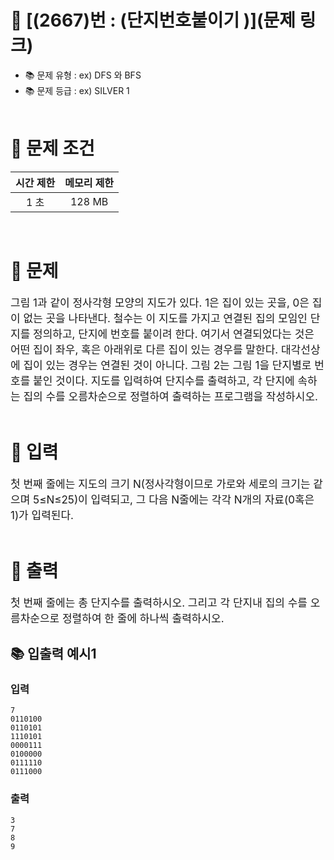 # 📌 [(2667)번 : (단지번호붙이기 )](문제 링크)
- 📚 문제 유형 : ex) DFS 와 BFS
- 📚 문제 등급 : ex) SILVER 1
  <br/><br/>

# 📌 문제 조건

|시간 제한|메모리 제한|
|:------:|:---:|
| 1 초| 128 MB|
<br/>

# 📌 문제
<div style="font-size: 17px">
그림 1과 같이 정사각형 모양의 지도가 있다. 1은 집이 있는 곳을, 0은 집이 없는 곳을 나타낸다. 철수는 이 지도를 가지고 연결된 집의 모임인 단지를 정의하고, 단지에 번호를 붙이려 한다. 여기서 연결되었다는 것은 어떤 집이 좌우, 혹은 아래위로 다른 집이 있는 경우를 말한다. 대각선상에 집이 있는 경우는 연결된 것이 아니다. 그림 2는 그림 1을 단지별로 번호를 붙인 것이다. 지도를 입력하여 단지수를 출력하고, 각 단지에 속하는 집의 수를 오름차순으로 정렬하여 출력하는 프로그램을 작성하시오.
</div>
<br/>

# 📌 입력
<div style="font-size: 17px">
첫 번째 줄에는 지도의 크기 N(정사각형이므로 가로와 세로의 크기는 같으며 5≤N≤25)이 입력되고, 그 다음 N줄에는 각각 N개의 자료(0혹은 1)가 입력된다.
</div>
<br/>

# 📌 출력
<div style="font-size: 17px">
첫 번째 줄에는 총 단지수를 출력하시오. 그리고 각 단지내 집의 수를 오름차순으로 정렬하여 한 줄에 하나씩 출력하시오.
</div>

## 📚 입출력 예시1
### 입력

    7
    0110100
    0110101
    1110101
    0000111
    0100000
    0111110
    0111000

### 출력
    3
    7
    8
    9
